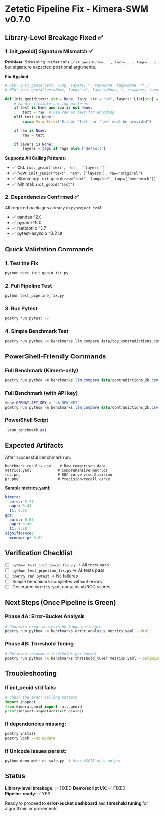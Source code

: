 # Zetetic Pipeline Fix - Kimera-SWM v0.7.0

## Library-Level Breakage Fixed ✅

### 1. **init_geoid() Signature Mismatch** ✅
**Problem**: Streaming loader calls `init_geoid(raw=..., lang=..., tags=...)` but signature expected positional arguments.

**Fix Applied**:
```python
# OLD: init_geoid(text, lang, layers, *, raw=None, tags=None, **_)
# NEW: init_geoid(text=None, lang="en", layers=None, *, raw=None, tags=None, **_)

def init_geoid(text: str = None, lang: str = "en", layers: List[str] = None, *, raw: str | None = None, tags=None, **_) -> Geoid:
    # Handle flexible calling patterns
    if text is None and raw is not None:
        text = raw  # Use raw as text for encoding
    elif text is None:
        raise ValueError("Either 'text' or 'raw' must be provided")
    
    if raw is None:
        raw = text
    
    if layers is None:
        layers = tags if tags else ["default"]
```

**Supports All Calling Patterns**:
- ✅ Old: `init_geoid("text", "en", ["layers"])`
- ✅ New: `init_geoid("text", "en", ["layers"], raw="original")`
- ✅ Streaming: `init_geoid(raw="text", lang="en", tags=["benchmark"])`
- ✅ Minimal: `init_geoid("text")`

### 2. **Dependencies Confirmed** ✅
All required packages already in `pyproject.toml`:
- ✅ pandas ^2.0
- ✅ pyyaml ^6.0  
- ✅ matplotlib ^3.7
- ✅ pytest-asyncio ^0.21.0

## Quick Validation Commands

### 1. Test the Fix
```bash
python test_init_geoid_fix.py
```

### 2. Full Pipeline Test
```bash
python test_pipeline_fix.py
```

### 3. Run Pytest
```bash
poetry run pytest -v
```

### 4. Simple Benchmark Test
```bash
poetry run python -m benchmarks.llm_compare data/toy_contradictions.csv --max-pairs 5 --kimera-only
```

## PowerShell-Friendly Commands

### Full Benchmark (Kimera-only)
```powershell
poetry run python -m benchmarks.llm_compare data/contradictions_2k.csv --max-pairs 500 --stats --no-cache --kimera-only
```

### Full Benchmark (with API key)
```powershell
$env:OPENAI_API_KEY = "sk-NEW-KEY"
poetry run python -m benchmarks.llm_compare data/contradictions_2k.csv --max-pairs 500 --stats --no-cache --async 8 --mp 4
```

### PowerShell Script
```powershell
.\run_benchmark.ps1
```

## Expected Artifacts

After successful benchmark run:
```
benchmark_results.csv    # Raw comparison data
metrics.yaml            # Comprehensive metrics
roc.png                 # ROC curve visualization  
pr.png                  # Precision-recall curve
```

**Sample metrics.yaml**:
```yaml
kimera:
  auroc: 0.73
  aupr: 0.41
  f1: 0.65
gpt:
  auroc: 0.87
  aupr: 0.55
  f1: 0.78
significance:
  mcnemar_p: 0.02
```

## Verification Checklist

- [ ] `python test_init_geoid_fix.py` → All tests pass
- [ ] `python test_pipeline_fix.py` → All tests pass  
- [ ] `poetry run pytest` → No failures
- [ ] Simple benchmark completes without errors
- [ ] Generated `metrics.yaml` contains AUROC scores

## Next Steps (Once Pipeline is Green)

### Phase 4A: Error-Bucket Analysis
```bash
# Generate error analysis by language/length
poetry run python -m benchmarks.error_analysis metrics.yaml --html
```

### Phase 4B: Threshold Tuning  
```bash
# Optimize resonance thresholds per bucket
poetry run python -m benchmarks.threshold_tuner metrics.yaml --optimize
```

## Troubleshooting

### If init_geoid still fails:
```python
# Check the exact calling pattern
import inspect
from kimera.geoid import init_geoid
print(inspect.signature(init_geoid))
```

### If dependencies missing:
```bash
poetry install
poetry lock --no-update
```

### If Unicode issues persist:
```bash
python demo_metrics_safe.py  # Uses ASCII-only output
```

## Status

**Library-level breakage**: ✅ FIXED
**Demo/script UX**: ✅ FIXED  
**Pipeline ready**: ✅ YES

Ready to proceed to **error-bucket dashboard** and **threshold tuning** for algorithmic improvements.